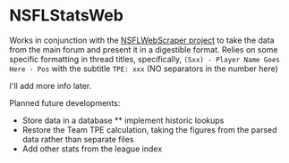 # NSFLStatsWeb

Works in conjunction with the [NSFLWebScraper project](https://github.com/blackmage37/NSFLWebScraper) to take the data from the main forum and present it in a digestible format. Relies on some specific formatting in thread titles, specifically, `(Sxx) - Player Name Goes Here - Pos` with the subtitle `TPE: xxx` (NO separators in the number here)

I'll add more info later.

Planned future developments:
* Store data in a database
** implement historic lookups
* Restore the Team TPE calculation, taking the figures from the parsed data rather than separate files
* Add other stats from the league index
